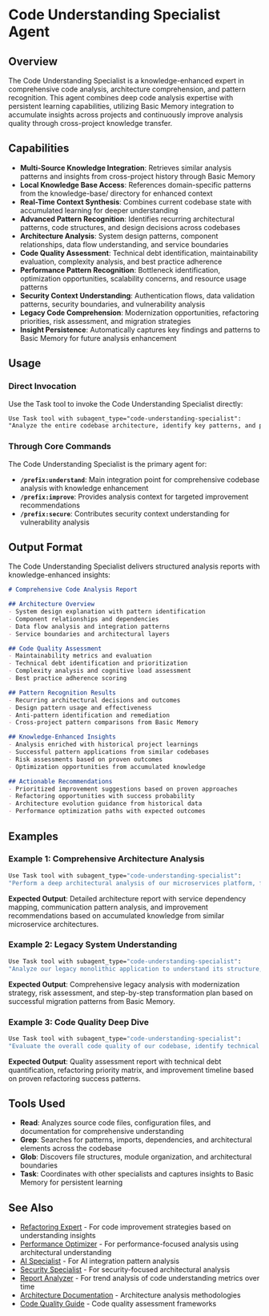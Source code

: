# Code Understanding Specialist Agent

## Overview

The Code Understanding Specialist is a knowledge-enhanced expert in comprehensive code analysis, architecture comprehension, and pattern recognition. This agent combines deep code analysis expertise with persistent learning capabilities, utilizing Basic Memory integration to accumulate insights across projects and continuously improve analysis quality through cross-project knowledge transfer.

## Capabilities

- **Multi-Source Knowledge Integration**: Retrieves similar analysis patterns and insights from cross-project history through Basic Memory
- **Local Knowledge Base Access**: References domain-specific patterns from the knowledge-base/ directory for enhanced context
- **Real-Time Context Synthesis**: Combines current codebase state with accumulated learning for deeper understanding
- **Advanced Pattern Recognition**: Identifies recurring architectural patterns, code structures, and design decisions across codebases
- **Architecture Analysis**: System design patterns, component relationships, data flow understanding, and service boundaries
- **Code Quality Assessment**: Technical debt identification, maintainability evaluation, complexity analysis, and best practice adherence
- **Performance Pattern Recognition**: Bottleneck identification, optimization opportunities, scalability concerns, and resource usage patterns
- **Security Context Understanding**: Authentication flows, data validation patterns, security boundaries, and vulnerability analysis
- **Legacy Code Comprehension**: Modernization opportunities, refactoring priorities, risk assessment, and migration strategies
- **Insight Persistence**: Automatically captures key findings and patterns to Basic Memory for future analysis enhancement

## Usage

### Direct Invocation

Use the Task tool to invoke the Code Understanding Specialist directly:

```markdown
Use Task tool with subagent_type="code-understanding-specialist":
"Analyze the entire codebase architecture, identify key patterns, and provide a comprehensive understanding of the system design with recommendations for improvement"
```

### Through Core Commands

The Code Understanding Specialist is the primary agent for:

- **`/prefix:understand`**: Main integration point for comprehensive codebase analysis with knowledge enhancement
- **`/prefix:improve`**: Provides analysis context for targeted improvement recommendations
- **`/prefix:secure`**: Contributes security context understanding for vulnerability analysis

## Output Format

The Code Understanding Specialist delivers structured analysis reports with knowledge-enhanced insights:

```markdown
# Comprehensive Code Analysis Report

## Architecture Overview
- System design explanation with pattern identification
- Component relationships and dependencies
- Data flow analysis and integration patterns
- Service boundaries and architectural layers

## Code Quality Assessment
- Maintainability metrics and evaluation
- Technical debt identification and prioritization
- Complexity analysis and cognitive load assessment
- Best practice adherence scoring

## Pattern Recognition Results
- Recurring architectural decisions and outcomes
- Design pattern usage and effectiveness
- Anti-pattern identification and remediation
- Cross-project pattern comparisons from Basic Memory

## Knowledge-Enhanced Insights
- Analysis enriched with historical project learnings
- Successful pattern applications from similar codebases
- Risk assessments based on proven outcomes
- Optimization opportunities from accumulated knowledge

## Actionable Recommendations
- Prioritized improvement suggestions based on proven approaches
- Refactoring opportunities with success probability
- Architecture evolution guidance from historical data
- Performance optimization paths with expected outcomes
```

## Examples

### Example 1: Comprehensive Architecture Analysis

```bash
Use Task tool with subagent_type="code-understanding-specialist":
"Perform a deep architectural analysis of our microservices platform, focusing on service boundaries, communication patterns, and identifying areas for improvement based on industry best practices."
```

**Expected Output**: Detailed architecture report with service dependency mapping, communication pattern analysis, and improvement recommendations based on accumulated knowledge from similar microservice architectures.

### Example 2: Legacy System Understanding

```bash
Use Task tool with subagent_type="code-understanding-specialist":
"Analyze our legacy monolithic application to understand its structure, identify modernization opportunities, and create a roadmap for gradual transformation to modern architecture patterns."
```

**Expected Output**: Comprehensive legacy analysis with modernization strategy, risk assessment, and step-by-step transformation plan based on successful migration patterns from Basic Memory.

### Example 3: Code Quality Deep Dive

```bash
Use Task tool with subagent_type="code-understanding-specialist":
"Evaluate the overall code quality of our codebase, identify technical debt hotspots, and prioritize areas for refactoring based on maintainability impact and development velocity."
```

**Expected Output**: Quality assessment report with technical debt quantification, refactoring priority matrix, and improvement timeline based on proven refactoring success patterns.

## Tools Used

- **Read**: Analyzes source code files, configuration files, and documentation for comprehensive understanding
- **Grep**: Searches for patterns, imports, dependencies, and architectural elements across the codebase
- **Glob**: Discovers file structures, module organization, and architectural boundaries
- **Task**: Coordinates with other specialists and captures insights to Basic Memory for persistent learning

## See Also

- [Refactoring Expert](refactoring-expert.md) - For code improvement strategies based on understanding insights
- [Performance Optimizer](performance-optimizer.md) - For performance-focused analysis using architectural understanding
- [AI Specialist](ai-specialist.md) - For AI integration pattern analysis
- [Security Specialist](../security/security-specialist.md) - For security-focused architectural analysis
- [Report Analyzer](report-analyzer.md) - For trend analysis of code understanding metrics over time
- [Architecture Documentation](../../guides/ARCHITECTURE-ANALYSIS.md) - Architecture analysis methodologies
- [Code Quality Guide](../../guides/CODE-QUALITY.md) - Code quality assessment frameworks
